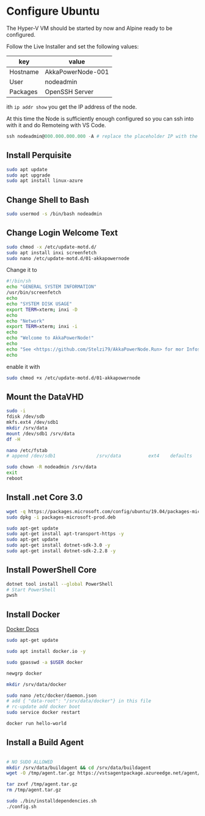 # Configure Ubuntu

The Hyper-V VM should be started by now and Alpine ready to be configured.

Follow the Live Installer and set the following values:

| key      | value             |
| -------- | ----------------- |
| Hostname | AkkaPowerNode-001 |
| User     | nodeadmin         |
| Packages | OpenSSH Server    |

ith ````ip addr show```` you get the IP address of the node.

At this time the Node is sufficiently enough configured so you can ssh into with it and do Remoteing with VS Code.

````powershell
ssh nodeadmin@000.000.000.000 -A # replace the placeholder IP with the correct value
````

## Install Perquisite

````bash
sudo apt update
sudo apt upgrade
sudo apt install linux-azure
````

## Change Shell to Bash

````sh
sudo usermod -s /bin/bash nodeadmin
````

## Change Login Welcome Text

````bash
sudo chmod -x /etc/update-motd.d/
sudo apt install inxi screenfetch
sudo nano /etc/update-motd.d/01-akkapowernode
````

Change it to

````sh
#!/bin/sh
echo "GENERAL SYSTEM INFORMATION"
/usr/bin/screenfetch
echo
echo "SYSTEM DISK USAGE"
export TERM=xterm; inxi -D
echo
echo "Network"
export TERM=xterm; inxi -i
echo
echo "Welcome to AkkaPowerNode!"
echo
echo "See <https://github.com/Stelzi79/AkkaPowerNode.Run> for mor Infos"
echo
````

enable it with

````bash
sudo chmod +x /etc/update-motd.d/01-akkapowernode
````

## Mount the DataVHD

````bash
sudo -i
fdisk /dev/sdb
mkfs.ext4 /dev/sdb1
mkdir /srv/data
mount /dev/sdb1 /srv/data
df -H

nano /etc/fstab
# append /dev/sdb1               /srv/data          ext4    defaults        1 2

sudo chown -R nodeadmin /srv/data
exit
reboot
````

## Install .net Core 3.0

````bash
wget -q https://packages.microsoft.com/config/ubuntu/19.04/packages-microsoft-prod.deb -O packages-microsoft-prod.deb
sudo dpkg -i packages-microsoft-prod.deb

sudo apt-get update
sudo apt-get install apt-transport-https -y
sudo apt-get update
sudo apt-get install dotnet-sdk-3.0 -y
sudo apt-get install dotnet-sdk-2.2.8 -y

````

## Install PowerShell Core

````bash
dotnet tool install --global PowerShell
# Start PowerShell
pwsh
````

## Install Docker

[Docker Docs](https://docs.docker.com/install/linux/docker-ce/ubuntu/)

````bash
sudo apt-get update

sudo apt install docker.io -y

sudo gpasswd -a $USER docker

newgrp docker

mkdir /srv/data/docker

sudo nano /etc/docker/daemon.json
# add { "data-root": "/srv/data/docker"} in this file
# rc-update add docker boot
sudo service docker restart

docker run hello-world
````

## Install a Build Agent

````bash

# NO SUDO ALLOWED
mkdir /srv/data/buildagent && cd /srv/data/buildagent
wget -O /tmp/agent.tar.gz https://vstsagentpackage.azureedge.net/agent/2.161.1/vsts-agent-linux-x64-2.161.1.tar.gz

tar zxvf /tmp/agent.tar.gz
rm /tmp/agent.tar.gz

sudo ./bin/installdependencies.sh
./config.sh

````
